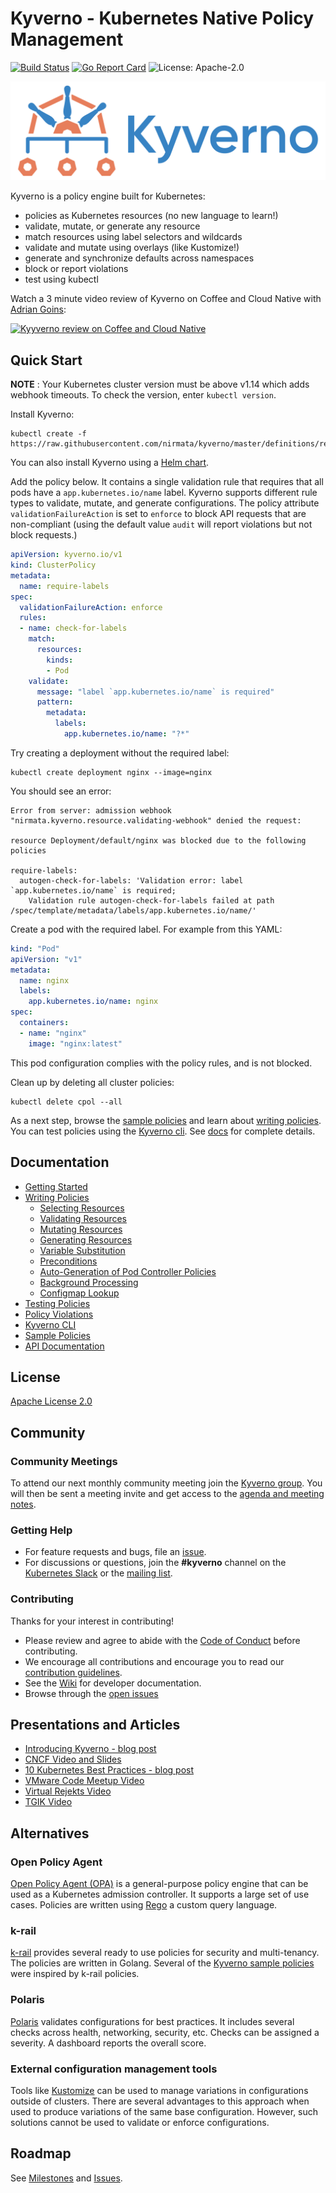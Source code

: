 # Kyverno - Kubernetes Native Policy Management

[![Build Status](https://travis-ci.org/nirmata/kyverno.svg?branch=master)](https://travis-ci.org/nirmata/kyverno) [![Go Report Card](https://goreportcard.com/badge/github.com/nirmata/kyverno)](https://goreportcard.com/report/github.com/nirmata/kyverno) ![License: Apache-2.0](https://img.shields.io/github/license/nirmata/kyverno?color=blue)

![logo](documentation/images/Kyverno_Horizontal.png)

Kyverno is a policy engine built for Kubernetes:
* policies as Kubernetes resources (no new language to learn!)
* validate, mutate, or generate any resource
* match resources using label selectors and wildcards
* validate and mutate using overlays (like Kustomize!)
* generate and synchronize defaults across namespaces
* block or report violations 
* test using kubectl 

Watch a 3 minute video review of Kyverno on Coffee and Cloud Native with [Adrian Goins](https://github.com/oskapt):

[![Kyyverno review on Coffee and Cloud Native](https://img.youtube.com/vi/DW2u6LhNMh0/0.jpg)](https://www.youtube.com/watch?v=DW2u6LhNMh0&feature=youtu.be&t=116)


## Quick Start

**NOTE** : Your Kubernetes cluster version must be above v1.14 which adds webhook timeouts. 
To check the version, enter `kubectl version`.

Install Kyverno:
```console
kubectl create -f https://raw.githubusercontent.com/nirmata/kyverno/master/definitions/release/install.yaml
```

You can also install Kyverno using a [Helm chart](https://github.com/nirmata/kyverno/blob/master/documentation/installation.md#install-kyverno-using-helm).

Add the policy below. It contains a single validation rule that requires that all pods have 
a `app.kubernetes.io/name` label. Kyverno supports different rule types to validate, 
mutate, and generate configurations. The policy attribute `validationFailureAction` is set 
to `enforce` to block API requests that are non-compliant (using the default value `audit` 
will report violations but not block requests.)

```yaml
apiVersion: kyverno.io/v1
kind: ClusterPolicy
metadata:
  name: require-labels
spec:
  validationFailureAction: enforce
  rules:
  - name: check-for-labels
    match:
      resources:
        kinds:
        - Pod
    validate:
      message: "label `app.kubernetes.io/name` is required"
      pattern:
        metadata:
          labels:
            app.kubernetes.io/name: "?*"
```

Try creating a deployment without the required label:

```console
kubectl create deployment nginx --image=nginx
```

You should see an error:
```console
Error from server: admission webhook "nirmata.kyverno.resource.validating-webhook" denied the request:

resource Deployment/default/nginx was blocked due to the following policies

require-labels:
  autogen-check-for-labels: 'Validation error: label `app.kubernetes.io/name` is required;
    Validation rule autogen-check-for-labels failed at path /spec/template/metadata/labels/app.kubernetes.io/name/'
```

Create a pod with the required label. For example from this YAML:
```yaml
kind: "Pod"
apiVersion: "v1"
metadata:
  name: nginx
  labels:
    app.kubernetes.io/name: nginx
spec:
  containers:
  - name: "nginx"
    image: "nginx:latest"
```

This pod configuration complies with the policy rules, and is not blocked. 

Clean up by deleting all cluster policies:

```console
kubectl delete cpol --all
```

As a next step, browse the [sample policies](https://github.com/nirmata/kyverno/blob/master/samples/README.md) 
and learn about [writing policies](https://github.com/nirmata/kyverno/blob/master/documentation/writing-policies.md). 
You can test policies using the [Kyverno cli](https://github.com/nirmata/kyverno/blob/master/documentation/kyverno-cli.md). 
See [docs](https://github.com/nirmata/kyverno/#documentation) for complete details.

## Documentation

- [Getting Started](documentation/installation.md)
- [Writing Policies](documentation/writing-policies.md)
  - [Selecting Resources](/documentation/writing-policies-match-exclude.md)
  - [Validating Resources](documentation/writing-policies-validate.md)
  - [Mutating Resources](documentation/writing-policies-mutate.md)
  - [Generating Resources](documentation/writing-policies-generate.md)
  - [Variable Substitution](documentation/writing-policies-variables.md)
  - [Preconditions](documentation/writing-policies-preconditions.md)
  - [Auto-Generation of Pod Controller Policies](documentation/writing-policies-autogen.md)
  - [Background Processing](documentation/writing-policies-background.md)
  - [Configmap Lookup](documentation/writing-policies-configmap-reference.md)
- [Testing Policies](documentation/testing-policies.md)
- [Policy Violations](documentation/policy-violations.md)
- [Kyverno CLI](documentation/kyverno-cli.md)
- [Sample Policies](/samples/README.md)
- [API Documentation](https://htmlpreview.github.io/?https://github.com/nirmata/kyverno/blob/master/documentation/index.html)

## License

[Apache License 2.0](https://github.com/nirmata/kyverno/blob/master/LICENSE)

## Community

### Community Meetings

To attend our next monthly community meeting join the [Kyverno group](https://groups.google.com/g/kyverno). You will then be sent a meeting invite and get access to the [agenda and meeting notes](https://docs.google.com/document/d/10Hu1qTip1KShi8Lf_v9C5UVQtp7vz_WL3WVxltTvdAc/edit#).

### Getting Help

- For feature requests and bugs, file an [issue](https://github.com/nirmata/kyverno/issues).
- For discussions or questions, join the **#kyverno** channel on the [Kubernetes Slack](https://kubernetes.slack.com/) or the [mailing list](https://groups.google.com/g/kyverno).

### Contributing

Thanks for your interest in contributing!

- Please review and agree to abide with the [Code of Conduct](/CODE_OF_CONDUCT.md) before contributing.
- We encourage all contributions and encourage you to read our [contribution guidelines](./CONTRIBUTING.md).
- See the [Wiki](https://github.com/nirmata/kyverno/wiki) for developer documentation.
- Browse through the [open issues](https://github.com/nirmata/kyverno/issues)

## Presentations and Articles

- [Introducing Kyverno - blog post](https://nirmata.com/2019/07/11/managing-kubernetes-configuration-with-policies/)
- [CNCF Video and Slides](https://www.cncf.io/webinars/how-to-keep-your-clusters-safe-and-healthy/)
- [10 Kubernetes Best Practices - blog post](https://thenewstack.io/10-kubernetes-best-practices-you-can-easily-apply-to-your-clusters/)
- [VMware Code Meetup Video](https://www.youtube.com/watch?v=mgEmTvLytb0)
- [Virtual Rejekts Video](https://www.youtube.com/watch?v=caFMtSg4A6I)
- [TGIK Video](https://www.youtube.com/watch?v=ZE4Zu9WQET4&list=PL7bmigfV0EqQzxcNpmcdTJ9eFRPBe-iZa&index=18&t=0s)


## Alternatives

### Open Policy Agent

[Open Policy Agent (OPA)](https://www.openpolicyagent.org/) is a general-purpose policy engine that can be used as a Kubernetes admission controller. It supports a large set of use cases. Policies are written using [Rego](https://www.openpolicyagent.org/docs/latest/how-do-i-write-policies#what-is-rego) a custom query language.

### k-rail

[k-rail](https://github.com/cruise-automation/k-rail/) provides several ready to use policies for security and multi-tenancy. The policies are written in Golang. Several of the [Kyverno sample policies](/samples/README.md) were inspired by k-rail policies.

### Polaris

[Polaris](https://github.com/reactiveops/polaris) validates configurations for best practices. It includes several checks across health, networking, security, etc. Checks can be assigned a severity. A dashboard reports the overall score.

### External configuration management tools

Tools like [Kustomize](https://github.com/kubernetes-sigs/kustomize) can be used to manage variations in configurations outside of clusters. There are several advantages to this approach when used to produce variations of the same base configuration. However, such solutions cannot be used to validate or enforce configurations.

## Roadmap

See [Milestones](https://github.com/nirmata/kyverno/milestones) and [Issues](https://github.com/nirmata/kyverno/issues).

